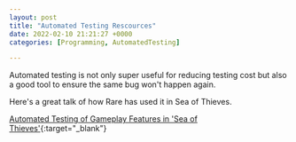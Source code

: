 ```yaml
---
layout: post
title: "Automated Testing Rescources"
date: 2022-02-10 21:21:27 +0000
categories: [Programming, AutomatedTesting]

---
```


Automated testing is not only super useful for reducing testing cost but also a good tool to ensure the same bug won't happen again.

Here's a great talk of how Rare has used it in Sea of Thieves.

[Automated Testing of Gameplay Features in 'Sea of Thieves'](https://youtu.be/X673tOi8pU8){:target="_blank"}